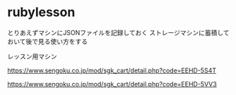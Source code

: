 # rubylesson
とりあえずマシンにJSONファイルを記録しておく
ストレージマシンに蓄積しておいて後で見る使い方をする

レッスン用マシン

https://www.sengoku.co.jp/mod/sgk_cart/detail.php?code=EEHD-5S4T

https://www.sengoku.co.jp/mod/sgk_cart/detail.php?code=EEHD-5VV3
